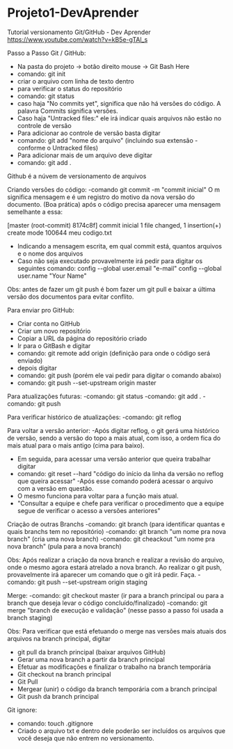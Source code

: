 # Projeto1-DevAprender
Tutorial versionamento Git/GitHub - Dev Aprender
https://www.youtube.com/watch?v=kB5e-gTAl_s

Passo a Passo Git / GitHub:

- Na pasta do projeto -> botão direito mouse -> Git Bash Here
- comando: git init
- criar o arquivo com linha de texto dentro
- para verificar o status do repositório
- comando: git status
- caso haja "No commits yet", significa que não há versões do código. A palavra Commits significa versões.
- Caso haja "Untracked files:"  ele irá indicar quais arquivos não estão no controle de versão
- Para adicionar ao controle de versão basta digitar
- comando:  git add "nome do arquivo" (incluindo sua extensão - conforme o Untracked files)
- Para adicionar mais de um arquivo deve digitar
- comando: git add .

Github é a núvem de versionamento de arquivos

Criando versões do código:
-comando git commit -m "commit inicial"
O m significa mensagem e é um registro do motivo da nova versão do documento. (Boa prática)
após o código precisa aparecer uma mensagem semelhante a essa:

[master (root-commit) 8174c8f] commit inicial
 1 file changed, 1 insertion(+)
 create mode 100644 meu codigo.txt

- Indicando a mensagem escrita, em qual commit está, quantos arquivos e o nome dos arquivos
- Caso não seja executado provavelmente irá pedir para digitar os seguintes comando:
config --global user.email  "e-mail"
 config --global user.name "Your Name"
 
 Obs: antes de fazer um git push é bom fazer um git pull e baixar a última versão dos documentos para evitar conflito.

Para enviar pro GitHub:
- Criar conta no GitHub
- Criar um novo repositório 
- Copiar a URL da página do repositório criado
- Ir para o GitBash e digitar 
- comando: git remote add origin (definição para onde o código será enviado)
- depois digitar
- comando: git push (porém ele vai pedir para digitar o comando abaixo)
- comando: git push --set-upstream origin master 

Para atualizações futuras:
-comando: git status
-comando: git add .
-comando: git push

Para verificar histórico de atualizações:
-comando: git reflog

Para voltar a versão anterior:
-Após digitar reflog, o git gerá uma histórico de versão, sendo a versão do topo a mais atual, com isso, a ordem fica do mais atual para o mais antigo (cima para baixo).
- Em seguida, para acessar uma versão anterior que queira trabalhar digitar
- comando: git reset --hard "código do início da linha da versão no reflog que queira acessar"
-Após esse comando poderá acessar o arquivo com a versão em questão.
- O mesmo funciona para voltar para a função mais atual.
- "Consultar a equipe e chefe para verificar o procedimento que a equipe segue  de verificar o acesso a versões anteriores"

Criação de outras Branchs
-comando: git branch (para identificar quantas e quais branchs tem no repositório)
-comando: git branch "um nome pra nova branch" (cria uma nova branch)
-comando: git cheackout "um nome pra nova branch" (pula para a nova branch)

Obs: Após realizar a criação da nova branch e realizar a revisão do arquivo, onde o mesmo agora estará atrelado a nova branch. Ao realizar o git push, provavelmente irá aparecer um comando que o git irá pedir. Faça.
-comando:  git push --set-upstream origin staging

Merge:
-comando: git checkout master (ir para a branch principal ou para a branch que deseja levar o código concluído/finalizado)
-comando: git merge "branch de execução e validação" (nesse passo a passo foi usada a branch staging)

Obs: Para verificar que está efetuando o merge nas versões mais atuais dos arquivos na branch principal, digitar
- git pull da branch principal (baixar arquivos GitHub)
- Gerar uma nova branch a partir da branch principal
- Efetuar as modificações e finalizar o trabalho na branch temporária
- Git checkout na branch principal
- Git Pull
- Mergear (unir) o código da branch temporária com a branch principal
- Git push da branch principal

Git ignore:
- comando: touch .gitignore
- Criado o arquivo txt e dentro dele poderão ser incluídos os arquivos que você deseja que não entrem no versionamento. 

